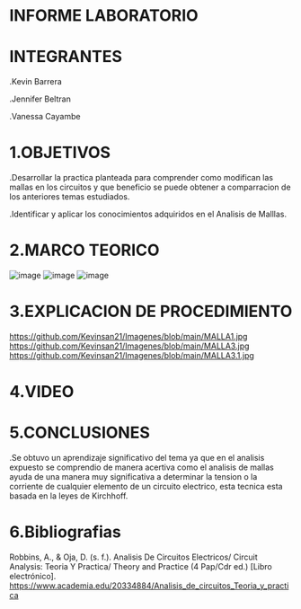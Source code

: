# INFORME LABORATORIO

# INTEGRANTES
.Kevin Barrera

.Jennifer Beltran

.Vanessa Cayambe

# 1.OBJETIVOS


.Desarrollar la practica planteada para comprender como modifican las mallas en los circuitos y que beneficio
se puede obtener a comparracion de los anteriores temas estudiados.

.Identificar  y aplicar los conocimientos adquiridos en  el Analisis de Malllas.

# 2.MARCO TEORICO

![image](https://user-images.githubusercontent.com/84421020/121976434-6e31db80-cd49-11eb-97b2-d04f66b3c285.png)
![image](https://user-images.githubusercontent.com/84421020/121976447-77bb4380-cd49-11eb-9093-3900b738e018.png)
![image](https://user-images.githubusercontent.com/84421020/121976456-7f7ae800-cd49-11eb-9cb1-fbca61f2d61e.png)



# 3.EXPLICACION DE PROCEDIMIENTO 
https://github.com/Kevinsan21/Imagenes/blob/main/MALLA1.jpg
https://github.com/Kevinsan21/Imagenes/blob/main/MALLA3.jpg
https://github.com/Kevinsan21/Imagenes/blob/main/MALLA3.1.jpg

# 4.VIDEO

# 5.CONCLUSIONES 
.Se obtuvo un aprendizaje significativo del tema ya que en el analisis expuesto se comprendio de manera acertiva 
como el analisis de mallas ayuda de una manera muy significativa a determinar la tension o la corriente de cualquier 
elemento de un circuito electrico, esta tecnica esta basada en la leyes de Kirchhoff.

# 6.Bibliografias

Robbins, A., & Oja, D. (s. f.). Analisis De Circuitos Electricos/ Circuit Analysis: Teoria Y Practica/ Theory and Practice (4 Pap/Cdr ed.) [Libro electrónico]. https://www.academia.edu/20334884/Analisis_de_circuitos_Teoria_y_practica
